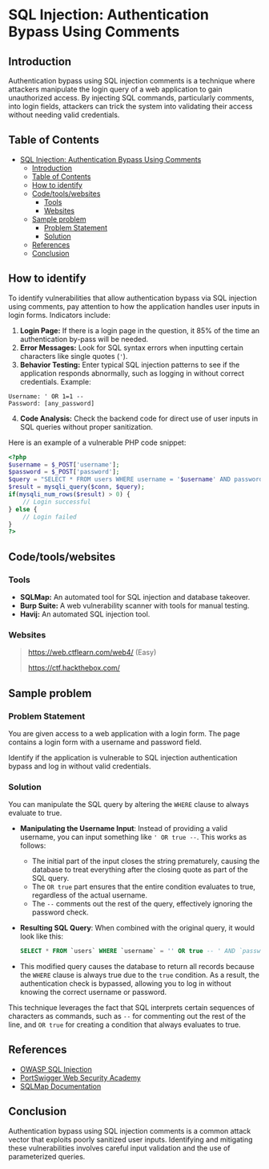 # SQL Injection: Authentication Bypass Using Comments

## Introduction

Authentication bypass using SQL injection comments is a technique where attackers manipulate the login query of a web application to gain unauthorized access. By injecting SQL commands, particularly comments, into login fields, attackers can trick the system into validating their access without needing valid credentials.

## Table of Contents

- [SQL Injection: Authentication Bypass Using Comments](#sql-injection-authentication-bypass-using-comments)
  - [Introduction](#introduction)
  - [Table of Contents](#table-of-contents)
  - [How to identify](#how-to-identify)
  - [Code/tools/websites](#code-tools-websites)
    - [Tools](#tools)
    - [Websites](#websites)
  - [Sample problem](#sample-problem)
    - [Problem Statement](#problem-statement)
    - [Solution](#solution)
  - [References](#references)
  - [Conclusion](#conclusion)

## How to identify

To identify vulnerabilities that allow authentication bypass via SQL injection using comments, pay attention to how the application handles user inputs in login forms. Indicators include:

1. **Login Page:** If there is a login page in the question, it 85% of the time an authentication by-pass will be needed.
2. **Error Messages:** Look for SQL syntax errors when inputting certain characters like single quotes (`'`).
3. **Behavior Testing:** Enter typical SQL injection patterns to see if the application responds abnormally, such as logging in without correct credentials. Example:
```
Username: ' OR 1=1 --
Password: [any_password]
```
4. **Code Analysis:** Check the backend code for direct use of user inputs in SQL queries without proper sanitization.

Here is an example of a vulnerable PHP code snippet:
```php
<?php
$username = $_POST['username'];
$password = $_POST['password'];
$query = "SELECT * FROM users WHERE username = '$username' AND password = '$password'";
$result = mysqli_query($conn, $query);
if(mysqli_num_rows($result) > 0) {
    // Login successful
} else {
    // Login failed
}
?>
```

## Code/tools/websites

### Tools
- **SQLMap:** An automated tool for SQL injection and database takeover.
- **Burp Suite:** A web vulnerability scanner with tools for manual testing.
- **Havij:** An automated SQL injection tool.

### Websites
> https://web.ctflearn.com/web4/ (Easy)
> 
> https://ctf.hackthebox.com/ 

## Sample problem

### Problem Statement
You are given access to a web application with a login form. 
The page contains a login form with a username and password field.

Identify if the application is vulnerable to SQL injection authentication bypass and log in without valid credentials.

### Solution
You can manipulate the SQL query by altering the `WHERE` clause to always evaluate to true.

- **Manipulating the Username Input**: Instead of providing a valid username, you can input something like `' OR true --`. This works as follows:
  - The initial part of the input closes the string prematurely, causing the database to treat everything after the closing quote as part of the SQL query.
  - The `OR true` part ensures that the entire condition evaluates to true, regardless of the actual username.
  - The `--` comments out the rest of the query, effectively ignoring the password check.

- **Resulting SQL Query**: When combined with the original query, it would look like this:
  ```sql
  SELECT * FROM `users` WHERE `username` = '' OR true -- ' AND `password` = 'pass'word';
  ```

- This modified query causes the database to return all records because the `WHERE` clause is always true due to the `true` condition. As a result, the authentication check is bypassed, allowing you to log in without knowing the correct username or password.

This technique leverages the fact that SQL interprets certain sequences of characters as commands, such as `--` for commenting out the rest of the line, and `OR true` for creating a condition that always evaluates to true.


## References

- [OWASP SQL Injection](https://owasp.org/www-community/attacks/SQL_Injection)
- [PortSwigger Web Security Academy](https://portswigger.net/web-security/sql-injection)
- [SQLMap Documentation](https://sqlmap.org/)

## Conclusion

Authentication bypass using SQL injection comments is a common attack vector that exploits poorly sanitized user inputs. Identifying and mitigating these vulnerabilities involves careful input validation and the use of parameterized queries.
